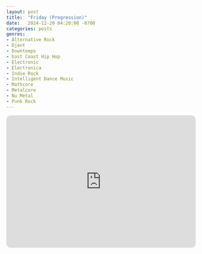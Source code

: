 ```yaml
---
layout: post
title:  "Friday (Progression)"
date:   2024-12-20 04:20:00 -0700
categories: posts
genres:
- Alternative Rock
- Djent
- Downtempo
- East Coast Hip Hop
- Electronic
- Electronica
- Indie Rock
- Intelligent Dance Music
- Mathcore
- Metalcore
- Nu Metal
- Punk Rock 
---
```

<iframe style="border-radius:12px" src="https://open.spotify.com/embed/playlist/67LazGTM2wzcgpPfc4zmg5?utm_source=generator" width="100%" height="352" frameBorder="0" allowfullscreen="" allow="autoplay; clipboard-write; encrypted-media; fullscreen; picture-in-picture" loading="lazy"></iframe>